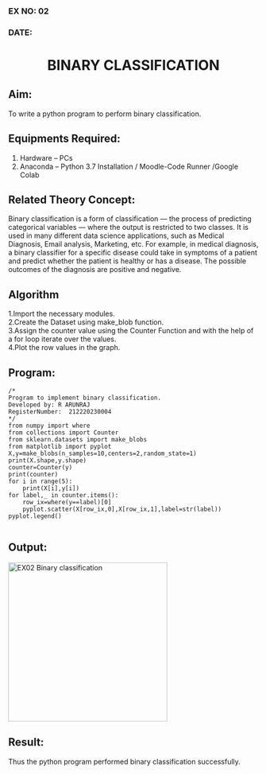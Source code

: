 ### EX NO: 02
### DATE:
# <p align="center"> BINARY CLASSIFICATION</p>
## Aim:
To write a python program to perform binary classification.

## Equipments Required:
1. Hardware – PCs
2. Anaconda – Python 3.7 Installation / Moodle-Code Runner /Google Colab

## Related Theory Concept:
Binary classification is a form of classification — the process of predicting categorical variables — where the output is restricted to two classes. It is used in many different data science applications, such as Medical Diagnosis, Email analysis, Marketing, etc. For example, in medical diagnosis, a binary classifier for a specific disease could take in symptoms of a patient and predict whether the patient is healthy or has a disease. The possible outcomes of the diagnosis are positive and negative.

## Algorithm
1.Import the necessary modules.<br>
2.Create the Dataset using make_blob function.<br>
3.Assign the counter value using the Counter Function and with the help of a for loop iterate over the values.<br>
4.Plot the row values in the graph.<br>

## Program:
```
/*
Program to implement binary classification.
Developed by: R ARUNRAJ
RegisterNumber:  212220230004
*/
from numpy import where
from collections import Counter
from sklearn.datasets import make_blobs
from matplotlib import pyplot
X,y=make_blobs(n_samples=10,centers=2,random_state=1)
print(X.shape,y.shape)
counter=Counter(y)
print(counter)
for i in range(5):
    print(X[i],y[i])
for label,_ in counter.items():
    row_ix=where(y==label)[0]
    pyplot.scatter(X[row_ix,0],X[row_ix,1],label=str(label))
pyplot.legend()


```

## Output:
<img width="320" alt="EX02 Binary classification" src="https://user-images.githubusercontent.com/75235747/164511096-17a5f99e-93ac-44c8-9727-87bc78b61097.png">


## Result:
Thus the python program performed binary classification successfully.
